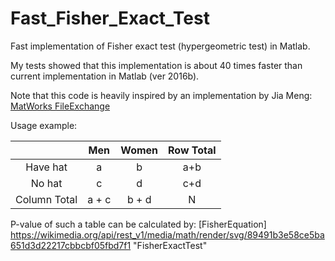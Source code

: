 # Fast_Fisher_Exact_Test
Fast implementation of Fisher exact test (hypergeometric test) in Matlab.

My tests showed that this implementation is about 40 times faster than current implementation in Matlab (ver 2016b).

Note that this code is heavily inspired by an implementation by Jia Meng: 
[MatWorks FileExchange](https://nl.mathworks.com/matlabcentral/fileexchange/34846-fast-algorithm-for-the-log-p-value-of-fisher-s-exact-test-or-hypergeometric-distribution)

Usage example:

|              | Men | Women | Row Total
| :-------:    |:---:| :----:| :---:
| Have hat     |  a  |   b   | a+b
| No hat       |  c  |   d   | c+d
| Column Total | a + c | b + d | N

P-value of such a table can be calculated by:
[FisherEquation] https://wikimedia.org/api/rest_v1/media/math/render/svg/89491b3e58ce5ba651d3d22217cbbcbf05fbd7f1 "FisherExactTest"
